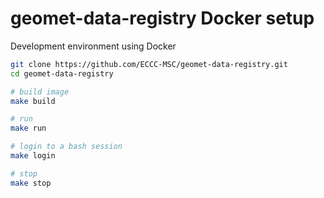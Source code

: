 # geomet-data-registry Docker setup

Development environment using Docker

```bash
git clone https://github.com/ECCC-MSC/geomet-data-registry.git
cd geomet-data-registry

# build image
make build

# run
make run

# login to a bash session
make login

# stop
make stop
```
